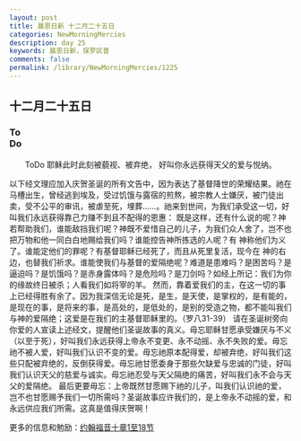```yaml
---
layout: post
title: 晨恩日新 十二月二十五日
categories: NewMorningMercies
description: day 25
keywords: 晨恩日新，保罗区普
comments: false
permalink: /library/NewMorningMercies/1225
---
```


## 十二月二十五日

### To <br> Do

&emsp;&emsp;ToDo
耶稣此时此刻被藐视、被弃绝，
好叫你永远获得天父的爱与悦纳。
 
以下经文理应加入庆贺圣诞的所有文告中，因为表达了基督降世的荣耀结果。祂在马槽出生，曾经逃到埃及，受过饥饿与露宿的煎熬，被宗教人士嫌厌，被门徒出卖，受不公平的审讯，被虐至死，埋葬……。祂来到世间，为我们承受这一切，好叫我们永远获得靠己力赚不到且不配得的恩惠：
既是这样，还有什么说的呢？神若帮助我们，谁能敌挡我们呢？神既不爱惜自己的儿子，为我们众人舍了，岂不也把万物和他一同白白地赐给我们吗？谁能控告神所拣选的人呢？有 神称他们为义了。谁能定他们的罪呢？有基督耶稣已经死了，而且从死里复活，现今在 神的右边，也替我们祈求。谁能使我们与基督的爱隔绝呢？难道是患难吗？是困苦吗？是逼迫吗？是饥饿吗？是赤身露体吗？是危险吗？是刀剑吗？如经上所记：我们为你的缘故终日被杀；人看我们如将宰的羊。
然而，靠着爱我们的主，在这一切的事上已经得胜有余了。因为我深信无论是死，是生，是天使，是掌权的，是有能的，是现在的事，是将来的事，是高处的，是低处的，是别的受造之物，都不能叫我们与神的爱隔绝；这爱是在我们的主基督耶稣里的。（罗八31-39）
请在圣诞树旁向你爱的人宣读上述经文，提醒他们圣诞故事的真义。毋忘耶稣甘愿承受嫌厌与不义（以至于死），好叫我们永远获得上帝永不变更、永不动摇、永不失败的爱。毋忘祂不被人爱，好叫我们认识不变的爱。毋忘祂原本配得爱，却被弃绝，好叫我们这些只配被弃绝的，反倒获得爱。毋忘祂甘愿委身于那些欠缺爱与忠诚的门徒，好叫我们认识天父的慈爱与诚实。毋忘祂忍受与天父隔绝的痛苦，好叫我们永不会与天父的爱隔绝。
最后更要毋忘：上帝既然甘愿赐下祂的儿子，叫我们认识祂的爱，岂不也甘愿赐予我们一切所需吗？圣诞故事应许我们的，是上帝永不动摇的爱，和永远供应我们所需。这真是值得庆贺啊！

更多的信息和勉励：[约翰福音十章1至18节]()
